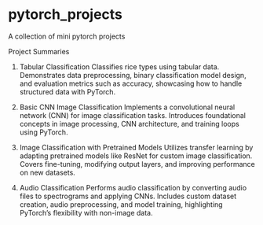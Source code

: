 # pytorch_projects
A collection of mini pytorch projects

Project Summaries
1. Tabular Classification
Classifies rice types using tabular data. Demonstrates data preprocessing, binary classification model design, and evaluation metrics such as accuracy, showcasing how to handle structured data with PyTorch.

2. Basic CNN Image Classification 
Implements a convolutional neural network (CNN) for image classification tasks. Introduces foundational concepts in image processing, CNN architecture, and training loops using PyTorch.

3. Image Classification with Pretrained Models 
Utilizes transfer learning by adapting pretrained models like ResNet for custom image classification. Covers fine-tuning, modifying output layers, and improving performance on new datasets.

4. Audio Classification 
Performs audio classification by converting audio files to spectrograms and applying CNNs. Includes custom dataset creation, audio preprocessing, and model training, highlighting PyTorch’s flexibility with non-image data.


